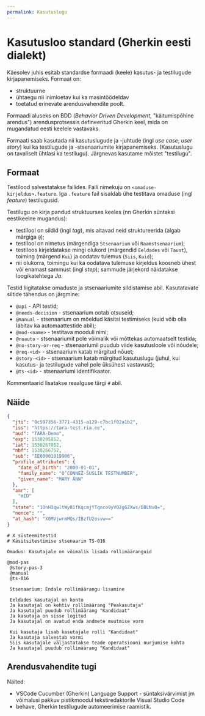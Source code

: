 ```yaml
---
permalink: Kasutuslugu
---
```


# Kasutusloo standard (Gherkin eesti dialekt)

Käesolev juhis esitab standardse formaadi (keele) kasutus- ja testilugude kirjapanemiseks. Formaat on:

- struktuurne
- ühtaegu nii inimloetav kui ka masintöödeldav
- toetatud erinevate arendusvahendite poolt.

Formaadi aluseks on BDD (*Behavior Driven Development*, "käitumispõhine arendus") arendusprotsessis defineeritud Gherkin keel, mida on mugandatud eesti keelele vastavaks.

Formaati saab kasutada nii kasutuslugude ja -juhtude (ingl *use case*, *user story*) kui ka testilugude ja -stsenaariumite kirjapanemiseks. (Kasutuslugu on tavaliselt ühtlasi ka testilugu). Järgnevas kasutame mõistet "testilugu".

## Formaat

Testilood salvestatakse failides. Faili nimekuju on `<omaduse-kirjeldus>.feature`. Iga  `.feature` fail sisaldab ühe testitava omaduse (ingl *feature*) testilugusid.

Testilugu on kirja pandud struktuurses keeles (nn Gherkin süntaksi eestikeelne mugandus):

- testilool on sildid (ingl *tag*), mis aitavad neid struktureerida (algab märgiga `@`);
- testilool on nimetus (märgendiga `Stsenaarium` või `Raamstsenaarium`);
- testiloos kirjeldatakse mingi olukord (märgendid `Eeldades` või `Taust`), toiming (märgend `Kui`) ja oodatav tulemus (`Siis`, `Kuid`);
- nii olukorra, toimingu kui ka oodatava tulemuse kirjeldus koosneb ühest või enamast sammust (ingl *step*); sammude järjekord näidatakse loogikatehtega *Ja*.

Testid liigitatakse omaduste ja stsenaariumite sildistamise abil. Kasutatavate siltide tähendus on järgmine:

- `@api` - API testid;
- `@needs-decision` - stsenaarium ootab otsuseid;
- `@manual` - stsenaarium on mõeldud käsitsi testimiseks (kuid võib olla läbitav ka automaattestide abil);
- `@mod-<name>` - testitava mooduli nimi;
- `@noauto` - stsenaariumit pole võimalik või mõttekas automaatselt testida;
- `@no-story-or-req` - stsenaariumil puudub viide kasutusloole või nõudele;
- `@req-<id>` - stsenaarium katab märgitud nõuet;
- `@story-<id>` - stsenaarium katab märgitud kasutuslugu (juhul, kui kasutus- ja testilugude vahel pole üksühest vastavust);
- `@ts-<id>` - stsenaariumi identifikaator.

Kommentaarid lisatakse reaalguse tärgi `#` abil.

## Näide

````json
{
  "jti": "0c597356-3771-4315-a129-c7bc1f02a1b2",
  "iss": "https://tara-test.ria.ee",
  "aud": "TARA-Demo",
  "exp": 1530295852,
  "iat": 1530267052,
  "nbf": 1530266752,
  "sub": "EE60001019906",
  "profile_attributes": {
    "date_of_birth": "2000-01-01",
    "family_name": "O’CONNEŽ-ŠUSLIK TESTNUMBER",
    "given_name": "MARY ÄNN"
  },
  "amr": [
    "mID"
  ],
  "state": "1OnH3qwltWy81fKqcmjYTqnco9yVQ2gGZXws/DBLNvQ=",
  "nonce": "",
  "at_hash": "X0MVjwrmMQs/IBzfU2osvw=="
}
````

```gherkin
# X süsteemitestid 
# Käsitsitestimise stsenaarim TS-016

Omadus: Kasutajale on võimalik lisada rollimääranguid

@mod-pas
 @story-pas-3
 @manual
 @ts-016

 Stsenaarium: Endale rollimäärangu lisamine

 Eeldades kasutajal on konto
 Ja kasutajal on kehtiv rollimäärang "Peakasutaja"
 Ja kasutajal puudub rollimäärang "Kandidaat"
 Ja kasutaja on sisse logitud
 Ja kasutajal on avatud enda andmete muutmise vorm

 Kui kasutaja lisab kasutajale rolli "Kandidaat"
 Ja kasutaja salvestab vormi
 Siis kasutajale väljastatakse teade operatsiooni nurjumise kohta
 Ja kasutajal puudub rollimäärang "Kandidaat"
```

## Arendusvahendite tugi

Näited:

- VSCode Cucumber (Gherkin) Language Support - süntaksivärvimist jm võimalusi pakkuv pistikmoodul tekstiredaktorile Visual Studio Code
- behave, Gherkin testilugude automeerimise raamistik.
